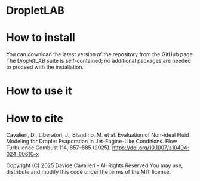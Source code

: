 # DropletLAB

# How to install
You can download the latest version of the repository from the GitHub page. The DropletLAB suite is self-contained; no additional packages are needed to proceed with the installation.


# How to use it

# How to cite

Cavalieri, D., Liberatori, J., Blandino, M. et al. Evaluation of Non-ideal Fluid Modeling for Droplet Evaporation in Jet-Engine-Like Conditions. Flow Turbulence Combust 114, 857–885 (2025). https://doi.org/10.1007/s10494-024-00610-x

Copyright (C) 2025 Davide Cavalieri - All Rights Reserved You may use, distribute and modify this code under the terms of the MIT license.
